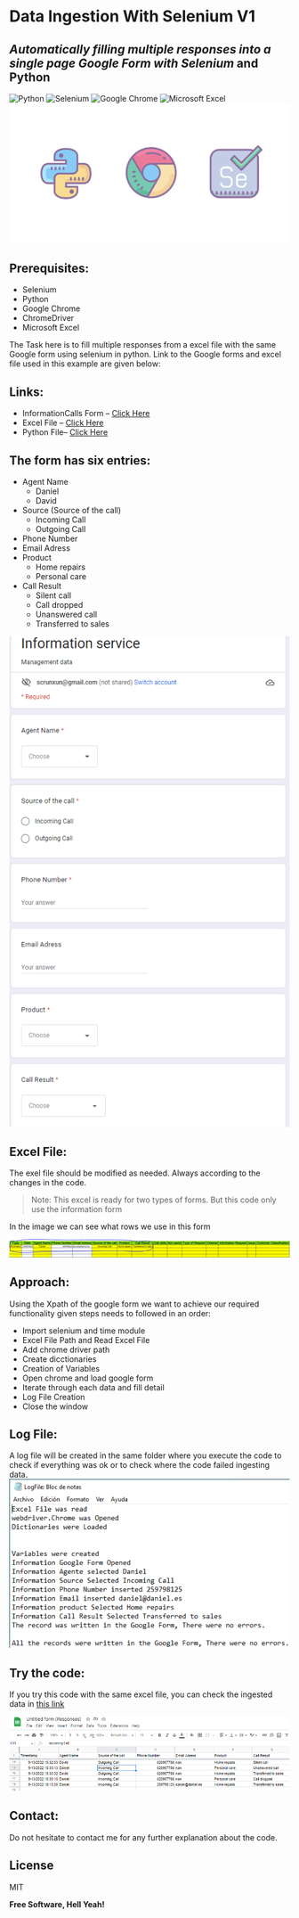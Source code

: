 # Data Ingestion With Selenium V1
## _Automatically filling multiple responses into a **single page** Google Form with Selenium_ and Python

![Python](https://img.shields.io/badge/python-3670A0?style=for-the-badge&logo=python&logoColor=ffdd54)   ![Selenium](https://img.shields.io/badge/-selenium-%43B02A?style=for-the-badge&logo=selenium&logoColor=white)   ![Google Chrome](https://img.shields.io/badge/Google%20Chrome-4285F4?style=for-the-badge&logo=GoogleChrome&logoColor=white) ![Microsoft Excel](https://img.shields.io/badge/Microsoft_Excel-217346?style=for-the-badge&logo=microsoft-excel&logoColor=white)
![Cover](https://github.com/RealXun/Selenium-Ingestion-Python/blob/main/Resources/cover.png)


## Prerequisites:
- Selenium
- Python
- Google Chrome
- ChromeDriver
- Microsoft Excel

The Task here is to fill multiple responses from a excel file with the same Google form using selenium in python. Link to the Google forms and excel file used in this example are given below:

## Links:
- InformationCalls Form – [Click Here](https://forms.gle/jm28YptQGPj6XvLJA)
- Excel File – [Click Here](https://github.com/RealXun/Selenium-Ingestion-Python/blob/main/Calls.xlsx)
- Python File– [Click Here](https://github.com/RealXun/Selenium-Ingestion-Python/blob/main/Data_Ingestion_Single_Page.py)

## The form has six entries:

- Agent Name
   - Daniel
   - David
- Source (Source of the call)
   - Incoming Call
   - Outgoing Call
- Phone Number
- Email Adress
- Product
  - Home repairs
  - Personal care
- Call Result
  - Silent call
  - Call dropped
  - Unanswered call
  - Transferred to sales

![form](https://github.com/RealXun/Selenium-Ingestion-Python/blob/main/Resources/Form%20Picture.PNG)

## Excel File:
The exel file should be modified as needed. Always according to the changes in the code.

> Note: This excel is ready for two types of forms. But this code only use the information form

In the image we can see what rows we use in this form

![Excel](https://github.com/RealXun/Selenium-Ingestion-Python/blob/main/Resources/Information%20Excel%20Image.PNG)

## Approach:
Using the Xpath of the google form we want to achieve our required functionality given steps needs to followed in an order:

- Import selenium and time module
- Excel File Path and Read Excel File
- Add chrome driver path
- Create dicctionaries
- Creation of Variables
- Open chrome and load google form
- Iterate through each data and fill detail
- Log File Creation
- Close the window

## Log File:
A log file will be created in the same folder where you execute the code to check if everything was ok or to check where the code failed ingesting data.
![LogFile](https://github.com/RealXun/Selenium-Ingestion-Python/blob/main/Resources/Log%20File%20Image.PNG)

## Try the code:
If you try this code with the same excel file, you can check the ingested data in [this link](https://docs.google.com/spreadsheets/d/1MEjJ1B7DBeAALJrZeE3LAuyaFqDc835yOe_sSm8RNdg/edit?usp=sharing)

![ExcelOnline](https://github.com/RealXun/Selenium-Ingestion-Python/blob/main/Resources/Excel%20online%20image.PNG)

## Contact:
Do not hesitate to contact me for any further explanation about the code.

## License
MIT

**Free Software, Hell Yeah!**
